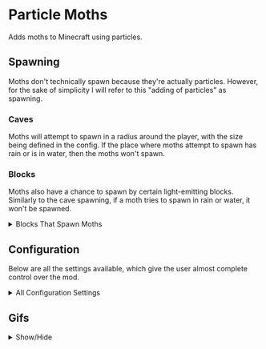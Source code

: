 # Particle Moths

Adds moths to Minecraft using particles.

## Spawning
Moths don't technically spawn because they're actually particles. However, for the sake of simplicity I will refer to this "adding of particles" as spawning.

### Caves
Moths will attempt to spawn in a radius around the player, with the size being defined in the config. If the place where moths attempt to spawn has rain or is in water, then the moths won't spawn.

### Blocks
Moths also have a chance to spawn by certain light-emitting blocks. Similarly to the cave spawning, if a moth tries to spawn in rain or water, it won't be spawned.

<details>
<summary>Blocks That Spawn Moths</summary>

* Regular Torches (Includes soul torches)
* Lanterns
* **Spawn Moths When Lit**
    * Redstone Torches
    * Redstone Lamps
    * Candles
</details>

## Configuration

Below are all the settings available, which give the user almost complete control over the mod.

<details>
<summary>All Configuration Settings</summary>

* Spawn Moths
* Glowing Moths
* Specific Velocities - If true, the speed of the Moths will be calculated individually on each axis.
* (X, Y, Z) Velocity - The speed moths will travel at on each axis.
* Moth Count
* Spawn Probability - The chance that a moth will spawn.
* (X, Y, Z) Spawn Distance - The uppermost distance moths can spawn from the player.
* (Negative & Positive) Height Limit - The lowermost and uppermost that moths can spawn.
* Spawn By Blocks
* Block Spawn Probability
* (X, Y, Z) Block Spawn Distance - The uppermost distance that moths can spawn from blocks.
* [Toggles for the blocks that moths can spawn at. (List seen above.)]
</details>

## Gifs
<details>
<summary>Show/Hide</summary>

_Configuration: 100 Block Spawn Probability_  
![100_block_probability_example](https://user-images.githubusercontent.com/66281330/185761252-750b02e8-a14f-4de8-a3bb-ddb62463033e.gif)

_Configuration: Glowing moths are on. Moth Count and Spawn Probability are both 50._  
![cave_example](https://user-images.githubusercontent.com/66281330/185761484-46e25fa1-4239-489a-af7c-6f22f339e92a.gif)
</details>
